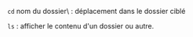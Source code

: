 `cd` nom du dossier\ : déplacement dans le dossier ciblé

`ls` : afficher le contenu d'un dossier ou autre.
